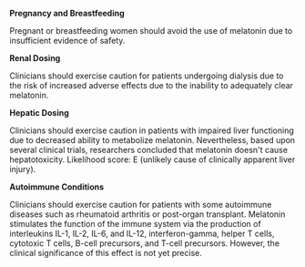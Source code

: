 **Pregnancy and Breastfeeding**

Pregnant or breastfeeding women should avoid the use of melatonin due to insufficient evidence of safety.

**Renal Dosing**

Clinicians should exercise caution for patients undergoing dialysis due to the risk of increased adverse effects due to the inability to adequately clear melatonin.

**Hepatic Dosing**

Clinicians should exercise caution in patients with impaired liver functioning due to decreased ability to metabolize melatonin. Nevertheless, based upon several clinical trials, researchers concluded that melatonin doesn't cause hepatotoxicity. Likelihood score: E (unlikely cause of clinically apparent liver injury).

**Autoimmune Conditions**

Clinicians should exercise caution for patients with some autoimmune diseases such as rheumatoid arthritis or post-organ transplant. Melatonin stimulates the function of the immune system via the production of interleukins IL-1, IL-2, IL-6, and IL-12, interferon-gamma, helper T cells, cytotoxic T cells, B-cell precursors, and T-cell precursors. However, the clinical significance of this effect is not yet precise.